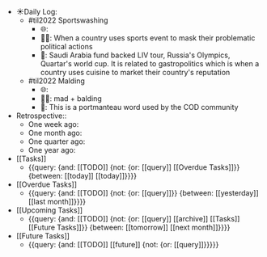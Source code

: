 - ☀️Daily Log:
    - #til2022 Sportswashing
        - 🌐: 
        - 💁‍♂️: When a country uses sports event to mask their problematic political actions 
        - 🤔: Saudi Arabia fund backed LIV tour, Russia's Olympics, Quartar's world cup. It is related to gastropolitics which is when a country uses cuisine to market their country's reputation
    - #til2022 Malding 
        - 🌐: 
        - 💁‍♂️: mad + balding
        - 🤔: This is a portmanteau word used by the COD community
- Retrospective::
    - One week ago:
    - One month ago:
    - One quarter ago:
    - One year ago:
- [[Tasks]]
    - {{query: {and: [[TODO]] {not: {or: [[query]] [[Overdue Tasks]]}} {between: [[today]] [[today]]}}}}
- [[Overdue Tasks]]
    - {{query: {and: [[TODO]] {not: {or: [[query]]}} {between: [[yesterday]] [[last month]]}}}}
- [[Upcoming Tasks]]
    - {{query: {and: [[TODO]] {not: {or: [[query]] [[archive]] [[Tasks]] [[Future Tasks]]}} {between: [[tomorrow]] [[next month]]}}}}
- [[Future Tasks]]
    - {{query: {and: [[TODO]] [[future]] {not: {or: [[query]]}}}}}
